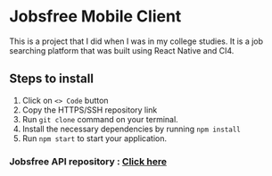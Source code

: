 # Jobsfree Mobile Client

This is a project that I did when I was in my college studies. It is a job searching platform that was built using React Native and CI4.

## Steps to install

1. Click on `<> Code` button
2. Copy the HTTPS/SSH repository link
3. Run `git clone` command on your terminal.
4. Install the necessary dependencies by running `npm install`
5. Run `npm start` to start your application.

### Jobsfree API repository : [Click here](https://github.com/wisuja/ci4-jobsfree-api)
